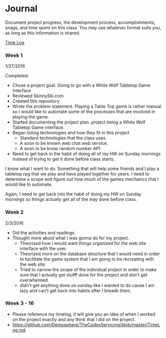 # Journal

Document project progress, the development process, accomplishments, snags, and time spent on this class. You may use whatever format suits you, as long as this information is shared. 

[Time Log](TimeLog.md)

### Week 1

1/27/2016 

Completed:
 * Chose a project goal. Going to go with a White Wolf Tabletop Game Interface
 * Reviewed SkinnySki.com 
 * Created this repository 
 * Wrote the problem statement. Playing a Table Top game is rather manual so I would like to automate some of the processes that are involved in playing the game.
 * Started documenting the project plan. project being a White Wolf Tabletop Game interface.
 * Began listing technologies and how they fit in this project
   * Standard technologies that the class uses.
   * A soon to be known web chat web service.
   * A soon to be know random number API.
* Need to get back in the habit of doing all of my HW on Sunday mornings instead of trying to get it done before class starts.

I know what I want to do. Something that will help some friends and I play a tabletop rpg that we play and have played together for years. I need to determine a scope and figure out how much of the games mechanics that I would like to automate.

Again, I need to get back into the habit of doing my HW on Sunday mornings so things actually get all of the way done before class.

### Week 2

2/3/2016

- Did the activities and readings. 
- Thought more about what I was gonna do for my project. 
  - Theorized how I would want things organized for the web site interface with the user.
  - Theorized more on the database structure that I would need in order to facilitate the game system that I am going to be recreating with the web site.
  - Tried to narrow the scope of the individual project in order to make sure that I actually get stufff done for the project and don't get overwhelmed.
  - didn't get anything done on sunday like I wanted to do cause I am lazy and can't get back into habits after I breadk them.

### Week 3 - 16

- Please reference my timelog, it will give you an idea of when I worked on the project exactly and any think that I did on the project. 
- https://github.com/Demosphere/TheCodexServicing/blob/master/TimeLog.md
